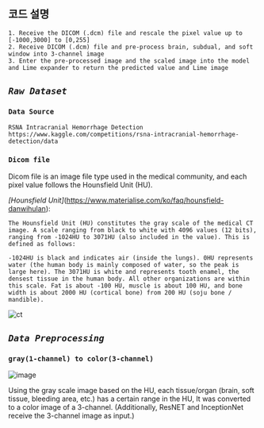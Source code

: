 
## 코드 설명
    1. Receive the DICOM (.dcm) file and rescale the pixel value up to [-1000,3000] to [0,255]
    2. Receive DICOM (.dcm) file and pre-process brain, subdual, and soft window into 3-channel image
    3. Enter the pre-processed image and the scaled image into the model and Lime expander to return the predicted value and Lime image

## *```Raw Dataset```*

### ```Data Source```

    RSNA Intracranial Hemorrhage Detection
    https://www.kaggle.com/competitions/rsna-intracranial-hemorrhage-detection/data

### ```Dicom file```

Dicom file is an image file type used in the medical community, and each pixel value follows the Hounsfield Unit (HU).

*[Hounsfield Unit]*(https://www.materialise.com/ko/faq/hounsfield-danwihulan):
```
The Hounsfield Unit (HU) constitutes the gray scale of the medical CT image. A scale ranging from black to white with 4096 values (12 bits), ranging from -1024HU to 3071HU (also included in the value). This is defined as follows:

-1024HU is black and indicates air (inside the lungs). 0HU represents water (the human body is mainly composed of water, so the peak is large here). The 3071HU is white and represents tooth enamel, the densest tissue in the human body. All other organizations are within this scale. Fat is about -100 HU, muscle is about 100 HU, and bone width is about 2000 HU (cortical bone) from 200 HU (soju bone / mandible).
```
![ct](https://user-images.githubusercontent.com/53938323/179692161-43f0c064-423b-4bc7-ae50-13530074d16a.gif)


## *```Data Preprocessing```*
### ```gray(1-channel) to color(3-channel)```


![image](https://user-images.githubusercontent.com/53938323/179885090-90a08fde-4674-47c3-9ad1-19ba859c06c9.png)

Using the gray scale image based on the HU, each tissue/organ (brain, soft tissue, bleeding area, etc.) has a certain range in the HU,
It was converted to a color image of a 3-channel. (Additionally, ResNET and InceptionNet receive the 3-channel image as input.)


